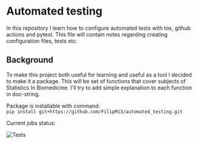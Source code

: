 # Automated testing
In this repository I learn how to configure automated tests with tox, github actions and pytest.
This file will contain notes regarding creating configuration files, tests etc.

## Background
To make this project both useful for learning and useful as a tool I decided to make it a package.
This will be set of functions that cover subjects of Statistics In Biomedicine.
I'll try to add simple explanation to each function in doc-string.

Package is installable with command: <br>
`pip install git+https://github.com/FilipM13/automated_testing.git`

Current jobs status:

![Tests](https://github.com/FilipM13/automated_testing/actions/workflows/tests.yml/badge.svg)